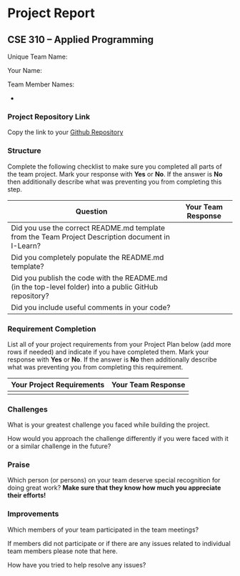 # Project Report
## CSE 310 – Applied Programming

Unique Team Name: <!-- Enter Team Name Here -->

Your Name: <!-- Enter Your Name Here -->

Team Member Names:
- <!-- Enter team members as a bulleted list here -->

### Project Repository Link
Copy the link to your [Github Repository](<!-- Insert Link Here -->)

### Structure
Complete the following checklist to make sure you completed all parts of the team project.  Mark your response with **Yes** or **No**.  If the answer is **No** then additionally describe what was preventing you from completing this step.

| Question                                                                            | Your Team Response |
|--------------------------------------------------------------------------------------------------------|-|
| Did you use the correct README.md template from the Team Project Description document in I-Learn?      | |
| Did you completely populate the README.md template?                                                    | |
| Did you publish the code with the README.md (in the top-level folder) into a public GitHub repository? | |
| Did you include useful comments in your code?                                                          | |

### Requirement Completion
List all of your project requirements from your Project Plan below (add more rows if needed) and indicate if you have completed them.  Mark your response with **Yes** or **No**.  If the answer is **No** then additionally describe what was preventing you from completing this requirement.

|Your Project Requirements|Your Team Response|
|-|-|
| | |

### Challenges
What is your greatest challenge you faced while building the project. 

How would you approach the challenge differently if you were faced with it or a similar challenge in the future?

### Praise
Which person (or persons) on your team deserve special recognition for doing great work? **Make sure that they know how much you appreciate their efforts!**


### Improvements
Which members of your team participated in the team meetings? 

If members did not participate or if there are any issues related to individual team members please note that here. 

How have you tried to help resolve any issues?


<!-- Create this Markdown to a PDF and submit it. In visual studio code you can convert this to a pdf with any one of the extensions. -->
